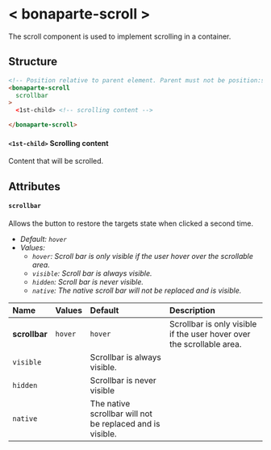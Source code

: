 # < bonaparte-scroll >
The scroll component is used to implement scrolling in a container.

## Structure
```html
<!-- Position relative to parent element. Parent must not be position:static. -->
<bonaparte-scroll
  scrollbar
>
  <1st-child> <!-- scrolling content -->

</bonaparte-scroll>
```


#### `<1st-child>` Scrolling content
Content that will be scrolled.


## Attributes

#### `scrollbar`
Allows the button to restore the targets state when clicked a second time.

- _Default: `hover`_
- _Values:_ 
  - _`hover`: Scroll bar is only visible if the user hover over the scrollable area._
  - _`visible`: Scroll bar is always visible._ 
  - _`hidden`: Scroll bar is never visible._ 
  - _`native`: The native scroll bar will not be replaced and is visible._ 

Name | Values | Default | Description 
:--------- | :--- | :------ | :---------
__scrollbar__  |  `hover`  | `hover` | Scrollbar is only visible if the user hover over the scrollable area. 
 | `visible`  | | Scrollbar is always visible.
 | `hidden` | | Scrollbar is never visible
 | `native` | | The native scrollbar will not be replaced and is visible.

